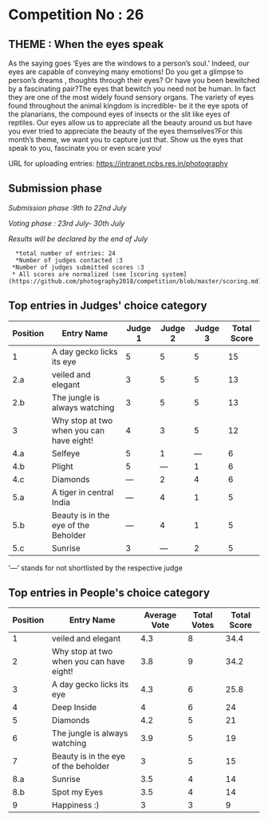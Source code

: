 # Competition No : 26

## THEME : When the eyes speak

As the saying goes ‘Eyes are the windows to a person’s soul.’
Indeed, our eyes are capable of conveying many emotions! Do you get a glimpse
to person’s dreams , thoughts through their eyes? Or have you been bewitched by
a fascinating pair?The eyes that bewitch you need not be human. In fact they
are one of the most widely found sensory organs. The variety of eyes found
throughout the animal kingdom is incredible- be it the eye spots of the
planarians, the compound eyes of insects or the slit like eyes of reptiles. Our eyes allow us to appreciate all the beauty around us but
have you ever tried to appreciate the beauty of the eyes themselves?For this month’s theme, we want you to capture just that.
Show us the eyes that speak to you, fascinate you or even scare you!

URL for uploading entries: https://intranet.ncbs.res.in/photography

## Submission phase
*Submission phase :9th to 22nd July*

*Voting phase        :  23rd July- 30th July*

*Results will be declared by the end of July*
   
      *total number of entries: 24
      *Number of judges contacted :3
     *Number of judges submitted scores :3
     * All scores are normalized (see [scoring system](https://github.com/photography2018/competition/blob/master/scoring.md))

## Top entries in Judges' choice category

|Position	|Entry Name|	Judge 1	| Judge 2	| Judge 3	| Total Score |
|--|--|--|--|--|--|
|1	| A day gecko licks its eye|	5|	5	|	5|15|
|2.a	|veiled and elegant|3|	5	|5	|13|
|2.b	|The jungle is always watching|3	|5	|5	|13|
|3	|Why stop at two when you can have eight!|	4	|3	|5	|12|
|4.a	|Selfeye|	5|	1|	—|	6|
|4.b	|Plight|	5|	—|	1|	6|
|4.c	|Diamonds|	—|2	|4	|6|
|5.a	|A tiger in central India|	—|	4|	1|	5|
|5.b	|Beauty is in the eye of the Beholder|	—|	4|	1|	5|
|5.c	|Sunrise|	3|	—|	2|	5|

‘—’ stands for not shortlisted by the respective judge

## Top entries in People's choice category

|Position	|Entry Name|	Average Vote|	Total Votes	|Total Score|
|--|--|--|--|--|
|1	|veiled and elegant|4.3	|8|34.4|
|2	|Why stop at two when you can have eight!|3.8|	9	|34.2|
|3	|A day gecko licks its eye|	4.3|	6|	25.8|
|4	|Deep Inside|	4	|6	|24|
|5	|Diamonds|4.2	|5	|21|
|6	|The jungle is always watching|	3.9	|5	|19|
|7	|Beauty is in the eye of the beholder|3	|5|	15|
|8.a	|Sunrise|3.5	|4|	14|
|8.b	|Spot my Eyes|3.5	|4|	14|
|9	|Happiness :)|3	|3|	9|


  
